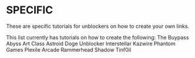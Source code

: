 # SPECIFIC
These are specific tutorials for unblockers on how to create your own links.

This list currently has tutorials on how to create the following:
The Buypass
Abyss
Art Class
Astroid
Doge Unblocker
Interstellar
Kazwire
Phantom Games
Plexile Arcade
Rammerhead
Shadow
Tinf0il
